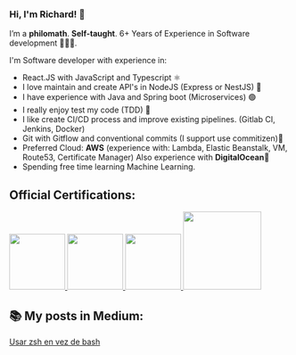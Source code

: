 ### Hi, I'm Richard! 🚀

I’m a **philomath**. **Self-taught**. 6+ Years of Experience in Software development 👨🏽‍💻.

I'm Software developer with experience in:

- React.JS with JavaScript and Typescript ⚛️
- I love maintain and create API's in NodeJS (Express or NestJS) 💎
- I have experience with Java and Spring boot (Microservices) 🟢
- I really enjoy test my code (TDD) 💙
- I like create CI/CD process and improve existing pipelines. (Gitlab CI, Jenkins, Docker)
- Git with Gitflow and conventional commits (I support use commitizen)💚
- Preferred Cloud: **AWS** (experience with: Lambda, Elastic Beanstalk, VM, Route53, Certificate Manager) Also experience with **DigitalOcean**🌊
- Spending free time learning Machine Learning.

## Official Certifications:
<a target="_blank" href="https://www.youracclaim.com/badges/86ce95f2-7554-46fe-8a58-4cb676867a2d/linked_in_profile">
<img width="100" src="https://images.credly.com/size/340x340/images/a9848abf-f8bd-474d-a9b4-6086da11a916/Oracle_Associates_Badge__1_.png" />
</a>

<a target="_blank" href="https://www.credly.com/badges/4f0f92e4-ca8f-42e3-a20e-531b013a2798">
<img  width="100" src="https://images.credly.com/size/340x340/images/f5cf37e4-6ebd-4067-96a9-b26d04f51ff7/CertiProf-Badge-LLL.png" />
</a>

<a target="_blank" href="https://www.credly.com/badges/7077fa91-c2bf-49c3-8ecf-846ffdd762fc">
<img  width="100" src="https://images.credly.com/size/340x340/images/00634f82-b07f-4bbd-a6bb-53de397fc3a6/image.png" />
</a>

<a target="_blank" href="https://platzi.com/p/lozadaaa/learning-path/39-blockchain-criptomonedas/diploma/detalle/">
<img  width="140" src="https://user-images.githubusercontent.com/9525399/193583136-293b98f8-e153-41c4-b6b4-470c2dca2f2a.png" />
</a>




## 📚 My posts in Medium: 
<a target="_blank" href="https://rlozada808.medium.com/dile-adi%C3%B3s-a-bash-necesitas-usar-zsh-550fa0f0c5f4" >Usar zsh en vez de bash</a> 
